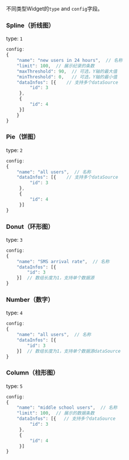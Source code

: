 不同类型Widget的`type` and `config`字段。

### Spline（折线图）

type: `1`

```javascript
config:
{
    "name": "new users in 24 hours",  // 名称
    "limit": 100,  // 展示纪录的条数
    "maxThreshold": 90,  // 可选，Y轴的最大值
    "minThreshold": 0,   // 可选，Y轴的最小值
    "dataInfos": [{    // 支持多个dataSource
         "id": 3
     },
     {
         "id": 4
     }]
    }
}
```

### Pie（饼图）

type: `2`

```javascript
config:
{
    "name": "all users",  // 名称
    "dataInfos": [{    // 支持多个dataSource
         "id": 3
     },
     {
         "id": 4
     }]
}
```

### Donut（环形图）

type: `3`

```javascript
config:
{
    "name": "SMS arrival rate",  // 名称
    "dataInfos": [{
        "id": 3
    }]  // 数组长度为1，支持单个数据源
}
```

### Number（数字）

type: `4`

```javascript
config:
{
    "name": "all users",  // 名称
    "dataInfos": [{
        "id": 3
    }]  // 数组长度为1，支持单个数据源dataSource
}
```

### Column（柱形图）

type: `5`

```javascript
config:
{
    "name": "middle school users",  // 名称
    "limit": 100,  // 展示的数据条数
    "dataInfos": [{   // 支持多个dataSource
         "id": 3
     },
     {
         "id": 4
     }]
}
```